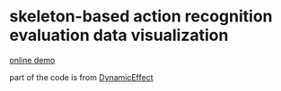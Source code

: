 # skeleton-based action recognition evaluation data visualization

[online demo](https://guojj33.github.io/skeleton-vis)

part of the code is from [DynamicEffect](https://github.com/vizgroup/DynamicEffect)